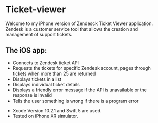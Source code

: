 # Ticket-viewer
Welcome to my iPhone version of Zendesck Ticket Viewer application.
Zendesk is a customer service tool that allows the creation and management of support tickets.

## The iOS app:
* Connects to Zendesk ticket API
* Requests the tickets for specific Zendesk account, pages through tickets when more than 25 are
returned
* Displays tickets in a list
* Displays individual ticket details
* Displays a friendly error message if the API is unavailable or the response is invalid
* Tells the user something is wrong if there is a program error

- Xcode Version 10.2.1 and Swift 5 are used.
- Tested on iPhone XR simulator. 
